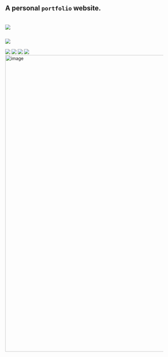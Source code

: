 ## A personal `portfolio` website.
# <a href="https://devutkarshdixit.github.io"><img src="https://img.shields.io/github/deployments/devutkarshdixit/devutkarshdixit.github.io/github-pages?style=for-the-badge"></a>
## <a href="https://devutkarshdixit.github.io/Resume.pdf"><img src="https://img.shields.io/badge/Click here to-View Resume-brightgreen?style=for-the-badge"></a>
![](https://img.shields.io/github/commit-activity/m/devutkarshdixit/devutkarshdixit.github.io?style=for-the-badge)
![](https://img.shields.io/github/last-commit/devutkarshdixit/devutkarshdixit.github.io?style=for-the-badge)
<a href="https://devutkarshdixit.github.io/devutkarshdixit.github.io/"><img src="https://img.shields.io/website?down_color=red&down_message=INACTIVE&label=PORTFOLIO&style=for-the-badge&up_message=Active&url=https%3A%2F%2Fdevutkarshdixit.github.io"></a>
![](https://img.shields.io/github/languages/count/devutkarshdixit/devutkarshdixit.github.io?style=for-the-badge)
<a href="https://devutkarshdixit.github.io"><img width="945" alt="image" src="https://user-images.githubusercontent.com/88888678/182520827-72a89891-dd07-4792-ad89-685422683db4.png"></a>
